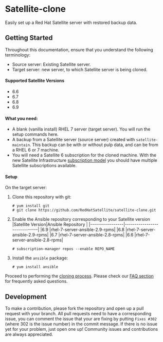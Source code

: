 # Satellite-clone

Easily set up a Red Hat Satellite server with restored backup data.

## Getting Started
Throughout this documentation, ensure that you understand the following terminology:
- Source server: Existing Satellite server.
- Target server: new server, to which Satellite server is being cloned.

#### Supported Satellite Versions ####
- 6.6
- 6.7
- 6.8
- 6.9

#### What you need: ####
  - A blank (vanilla install) RHEL 7 server (target server). You will run the setup commands here.
  - A backup from a Satellite server (source server) created with `satellite-maintain`. This backup can be with or without pulp data, and can be from a RHEL 6 or 7 machine.
  - You will need a Satellite 6 subscription for the cloned machine. With the new Satellite Infrastructure [subscription model](https://access.redhat.com/solutions/3382781) you should have multiple Satellite subscriptions available.

#### Setup ####

On the target server:

1. Clone this repository with git:
   ```console
   # yum install git
   # git clone https://github.com/RedHatSatellite/satellite-clone.git
   ```
2. Enable the Ansible repository corresponding to your Satellite version
   |Satellite Version|Ansible Repository            |
   |-----------------|------------------------------|
   |6.9              |rhel-7-server-ansible-2.9-rpms|
   |6.8              |rhel-7-server-ansible-2.9-rpms|
   |6.7              |rhel-7-server-ansible-2.8-rpms|
   |6.6              |rhel-7-server-ansible-2.8-rpms|

   ```console
   # subscription-manager repos --enable REPO_NAME
   ```

3. Install the `ansible` package:
   ```console
   # yum install ansible
   ```

Proceed to performing the [cloning process](docs/satellite-clone.md). Please check our [FAQ section](docs/faqs.md) for frequently asked questions.

## Development ##

To make a contribution, please fork the repository and open up a pull request with your branch. All pull requests need to have a corresponding issue, you can comment the issue that your are fixing by putting `Fixes #302` (where 302 is the issue number) in the commit message. If there is no issue yet for your problem, just open one up! Community issues and contributions are always appreciated.

